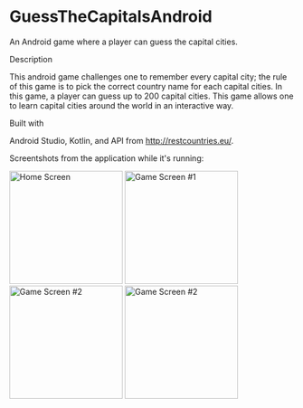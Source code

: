 # GuessTheCapitalsAndroid
An Android game where a player can guess the capital cities.

Description

This android game challenges one to remember every capital city; the rule of this game is to pick the correct country name for each capital cities. In this game, a player can guess up to 200 capital cities. This game allows one to learn capital cities around the world in an interactive way. 

Built with

Android Studio, Kotlin, and API from http://restcountries.eu/.

Screentshots from the application while it's running:

<img src="https://i.imgur.com/glacVn4.png" alt="Home Screen" width="200"/>
<img src="https://i.imgur.com/SEW71uN.png" alt="Game Screen #1" width="200"/>
<img src="https://i.imgur.com/ANKJj4Q.png" alt="Game Screen #2" width="200"/>
<img src="https://i.imgur.com/pBPwrnM.png" alt="Game Screen #2" width="200"/>

